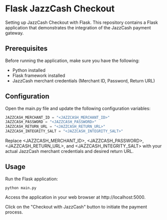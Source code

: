 # Flask JazzCash Checkout
Setting up JazzCash Checkout with Flask.
This repository contains a Flask application that demonstrates the integration of the JazzCash payment gateway.

## Prerequisites

Before running the application, make sure you have the following:

- Python installed
- Flask framework installed
- JazzCash merchant credentials (Merchant ID, Password, Return URL)

## Configuration
Open the main.py file and update the following configuration variables:

```python
JAZZCASH_MERCHANT_ID = "<JAZZCASH_MERCHANT_ID>"
JAZZCASH_PASSWORD = "<JAZZCASH_PASSWORD>"
JAZZCASH_RETURN_URL = "<JAZZCASH_RETURN_URL>"
JAZZCASH_INTEGRITY_SALT = "<JAZZCASH_INTEGRITY_SALT>"
```
Replace <JAZZCASH_MERCHANT_ID>, <JAZZCASH_PASSWORD>, <JAZZCASH_RETURN_URL>, and <JAZZCASH_INTEGRITY_SALT> with your actual JazzCash merchant credentials and desired return URL.

## Usage
Run the Flask application:
```shell
python main.py
```
Access the application in your web browser at http://localhost:5000.

Click on the "Checkout with JazzCash" button to initiate the payment process.
